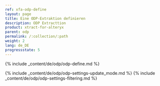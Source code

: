 ```yaml
---
ref: xfa-odp-define
layout: page
title: Eine ODP-Extraktion definieren
description: ODP Extracttion
product: xtract-for-alteryx
parent: odp
permalink: /:collection/:path
weight: 2
lang: de_DE
progressstate: 5
---
```


{% include _content/de/odp/odp-define.md %}

{% include _content/de/odp/odp-settings-update_mode.md %} 
{% include _content/de/odp/odp-settings-filtering.md %}
